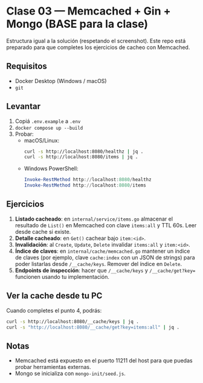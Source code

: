 # Clase 03 — Memcached + Gin + Mongo (BASE para la clase)

Estructura igual a la solución (respetando el screenshot). Este repo está
preparado para que completes los ejercicios de cacheo con Memcached.

## Requisitos
- Docker Desktop (Windows / macOS)
- `git`

## Levantar
1. Copiá `.env.example` a `.env`
2. `docker compose up --build`
3. Probar:
   - macOS/Linux:
     ```bash
     curl -s http://localhost:8080/healthz | jq .
     curl -s http://localhost:8080/items | jq .
     ```
   - Windows PowerShell:
     ```powershell
     Invoke-RestMethod http://localhost:8080/healthz
     Invoke-RestMethod http://localhost:8080/items
     ```

## Ejercicios
1. **Listado cacheado**: en `internal/service/items.go` almacenar el resultado de `List()`
   en Memcached con clave `items:all` y TTL 60s. Leer desde cache si existe.
2. **Detalle cacheado**: en `Get()` cachear bajo `item:<id>`.
3. **Invalidación**: al `Create`, `Update`, `Delete` invalidar `items:all` y `item:<id>`.
4. **Índice de claves**: en `internal/cache/memcached.go` mantener un índice de claves
   (por ejemplo, clave `cache:index` con un JSON de strings) para poder listarlas desde
   `/__cache/keys`. Remover del índice en `Delete`.
5. **Endpoints de inspección**: hacer que `/__cache/keys` y `/__cache/get?key=` funcionen
   usando tu implementación.

## Ver la cache desde tu PC
Cuando completes el punto 4, podrás:
```bash
curl -s http://localhost:8080/__cache/keys | jq .
curl -s "http://localhost:8080/__cache/get?key=items:all" | jq .
```

## Notas
- Memcached está expuesto en el puerto 11211 del host para que puedas probar herramientas externas.
- Mongo se inicializa con `mongo-init/seed.js`.
